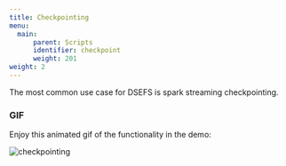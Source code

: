 ```yaml
---
title: Checkpointing
menu:
  main:
      parent: Scripts 
      identifier: checkpoint
      weight: 201
weight: 2
---
```


The most common use case for DSEFS is spark streaming checkpointing.

### GIF

Enjoy this animated gif of the functionality in the demo:

![checkpointing](/Scripts/checkpoint-demo.gif)
